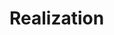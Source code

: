 <div class="h-full flex flex-col">

# Realization
  <div class="flex flex-1 flex-col mb-8">
    <div class="flex flex-1 items-center justify-center relative">
      <Youtube id="Hs3GrM7aWgI?start=103" class="flex flex-1 w-full h-full" />
    </div>
  </div>
</div>

<Footer />
